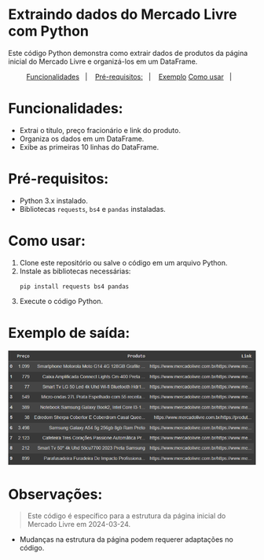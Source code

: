 
  <h1 style=
  >Extraindo dados do Mercado Livre com Python</h1>

  <p>Este código Python demonstra como extrair dados de produtos da página inicial do Mercado Livre e organizá-los em um DataFrame.</p>

  <p align="center">
  <a href="#-Funcionalidades">Funcionalidades</a>&nbsp;&nbsp;&nbsp;|&nbsp;&nbsp;&nbsp;
  <a href="#-Pré-requisitos:">Pré-requisitos:</a>&nbsp;&nbsp;&nbsp;|&nbsp;&nbsp;&nbsp; 
  <a href="#Exemplo">Exemplo</a>
  <a href="#-Comousar">Como usar</a>&nbsp;&nbsp;&nbsp;|&nbsp;&nbsp;&nbsp;
 
</p>

 # Funcionalidades:

  <ul>
    <li>Extrai o título, preço fracionário e link do produto.</li>
    <li>Organiza os dados em um DataFrame.</li>
    <li>Exibe as primeiras 10 linhas do DataFrame.</li>
  </ul>

  # Pré-requisitos:

  <ul>
    <li>Python 3.x instalado.</li>
    <li>Bibliotecas <code>requests</code>,
       <code
       >bs4</code> e 
      <code>pandas</code> 
      instaladas.</li>
  </ul>

# Como usar:

  <ol>
    <li>Clone este repositório ou salve o código em um arquivo Python.</li>
    <li>Instale as bibliotecas necessárias:</li>
    <pre><code>pip install requests bs4 pandas</code></pre>
    <li>Execute o código Python.</li>
  </ol>

 # Exemplo de saída:
 <img src="./img/tabela.png" alt="tabela usando DataFrame">

# Observações:

> Este código é específico para a estrutura da página inicial do Mercado Livre em 2024-03-24.

- Mudanças na estrutura da página podem requerer adaptações no código.
